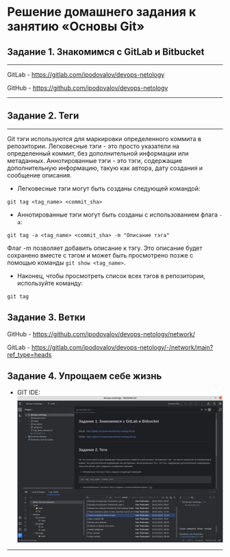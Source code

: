 # Решение домашнего задания к занятию «Основы Git»

## Задание 1. Знакомимся с GitLab и Bitbucket

---
GitLab - https://gitlab.com/ipodovalov/devops-netology

GitHub - https://github.com/ipodovalov/devops-netology

---

## Задание 2. Теги

---
Git тэги используются для маркировки определенного коммита в репозитории. Легковесные тэги - это просто указатели на определенный коммит, без дополнительной информации или метаданных. Аннотированные тэги - это тэги, содержащие дополнительную информацию, такую как автора, дату создания и сообщение описания.

* Легковесные тэги могут быть созданы следующей командой:
```
git tag <tag_name> <commit_sha>
```

* Аннотированные тэги могут быть созданы с использованием флага `-a`:
```
git tag -a <tag_name> <commit_sha> -m "Описание тэга"
```
Флаг -m позволяет добавить описание к тэгу. Это описание будет сохранено вместе с тэгом и может быть просмотрено позже с помощью команды `git show <tag_name>`.

* Наконец, чтобы просмотреть список всех тэгов в репозитории, используйте команду:
```
git tag
```

## Задание 3. Ветки

GitHub - https://github.com/ipodovalov/devops-netology/network/

GitLab - https://gitlab.com/ipodovalov/devops-netology/-/network/main?ref_type=heads

## Задание 4. Упрощаем себе жизнь

* GIT IDE: ![GIT IDE](img/git-ide.png)
---
